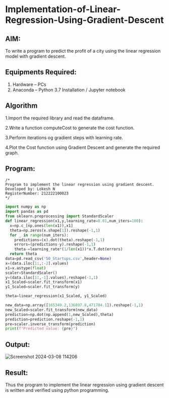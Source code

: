 # Implementation-of-Linear-Regression-Using-Gradient-Descent

## AIM:
To write a program to predict the profit of a city using the linear regression model with gradient descent.

## Equipments Required:
1. Hardware – PCs
2. Anaconda – Python 3.7 Installation / Jupyter notebook

## Algorithm
1.Import the required library and read the dataframe.

2.Write a function computeCost to generate the cost function.

3.Perform iterations og gradient steps with learning rate.

4.Plot the Cost function using Gradient Descent and generate the required graph.

## Program:
```
/*
Program to implement the linear regression using gradient descent.
Developed by: Lokesh N
RegisterNumber: 212222100023 
*/
```
```python
import numpy as np
import pandas as pd
from sklearn.preprocessing import StandardScaler
def linear_regression(x1,y,learning_rate=0.01,num_iters=100):
  x=np.c_[np.ones(len(x1)),x1]
  theta=np.zeros(x.shape[1]).reshape(-1,1)
  for _ in range(num_iters):
    predictions=(x).dot(theta).reshape(-1,1)
    errors=(predictions-y).reshape(-1,1)
    theta-=learning_rate*(1/len(x1))*x.T.dot(errors)
  return theta
data=pd.read_csv('50_Startups.csv',header=None)
x=(data.iloc[1:,:-2].values)
x1=x.astype(float)
scaler=StandardScaler()
y=(data.iloc[1:,-1].values).reshape(-1,1)
x1_Scaled=scaler.fit_transform(x1)
y1_Scaled=scaler.fit_transform(y)

theta=linear_regression(x1_Scaled, y1_Scaled)

new_data=np.array([165349.2,136897.8,471784.1]).reshape(-1,1)
new_Scaled=scaler.fit_transform(new_data)
prediction=np.dot(np.append(1,new_Scaled),theta)
prediction=prediction.reshape(-1,1)
pre=scaler.inverse_transform(prediction)
print(f"Predicted value: {pre}")

```
## Output:
![Screenshot 2024-03-08 114206](https://github.com/lokeshnarayanan/Implementation-of-Linear-Regression-Using-Gradient-Descent/assets/119393019/d195b7da-b300-4d9e-a2bd-fe4afefd7bc5)


## Result:
Thus the program to implement the linear regression using gradient descent is written and verified using python programming.
